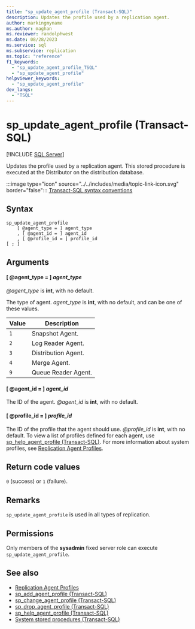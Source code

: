 ```yaml
---
title: "sp_update_agent_profile (Transact-SQL)"
description: Updates the profile used by a replication agent.
author: markingmyname
ms.author: maghan
ms.reviewer: randolphwest
ms.date: 08/28/2023
ms.service: sql
ms.subservice: replication
ms.topic: "reference"
f1_keywords:
  - "sp_update_agent_profile_TSQL"
  - "sp_update_agent_profile"
helpviewer_keywords:
  - "sp_update_agent_profile"
dev_langs:
  - "TSQL"
---
```

# sp_update_agent_profile (Transact-SQL)

[!INCLUDE [SQL Server](../../includes/applies-to-version/sqlserver.md)]

Updates the profile used by a replication agent. This stored procedure is executed at the Distributor on the distribution database.

:::image type="icon" source="../../includes/media/topic-link-icon.svg" border="false"::: [Transact-SQL syntax conventions](../../t-sql/language-elements/transact-sql-syntax-conventions-transact-sql.md)

## Syntax

```syntaxsql
sp_update_agent_profile
    [ @agent_type = ] agent_type
    , [ @agent_id = ] agent_id
    , [ @profile_id = ] profile_id
[ ; ]
```

## Arguments

#### [ @agent_type = ] *agent_type*

*@agent_type* is **int**, with no default.

The type of agent. *agent_type* is **int**, with no default, and can be one of these values.

| Value | Description |
| --- | --- |
| `1` | Snapshot Agent. |
| `2` | Log Reader Agent. |
| `3` | Distribution Agent. |
| `4` | Merge Agent. |
| `9` | Queue Reader Agent. |

#### [ @agent_id = ] *agent_id*

The ID of the agent. *@agent_id* is **int**, with no default.

#### [ @profile_id = ] *profile_id*

The ID of the profile that the agent should use. *@profile_id* is **int**, with no default. To view a list of profiles defined for each agent, use [sp_help_agent_profile (Transact-SQL)](sp-help-agent-profile-transact-sql.md). For more information about system profiles, see [Replication Agent Profiles](../replication/agents/replication-agent-profiles.md).

## Return code values

`0` (success) or `1` (failure).

## Remarks

`sp_update_agent_profile` is used in all types of replication.

## Permissions

Only members of the **sysadmin** fixed server role can execute `sp_update_agent_profile`.

## See also

- [Replication Agent Profiles](../replication/agents/replication-agent-profiles.md)
- [sp_add_agent_profile (Transact-SQL)](sp-add-agent-profile-transact-sql.md)
- [sp_change_agent_profile (Transact-SQL)](sp-change-agent-profile-transact-sql.md)
- [sp_drop_agent_profile (Transact-SQL)](sp-drop-agent-profile-transact-sql.md)
- [sp_help_agent_profile (Transact-SQL)](sp-help-agent-profile-transact-sql.md)
- [System stored procedures (Transact-SQL)](system-stored-procedures-transact-sql.md)
